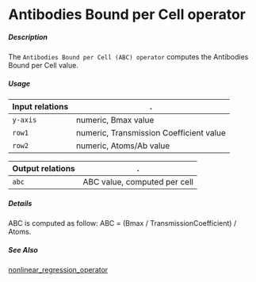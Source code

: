 # Antibodies Bound per Cell operator

##### Description

The `Antibodies Bound per Cell (ABC) operator` computes the Antibodies Bound per Cell value.

##### Usage

Input relations|.
---|---
`y-axis`        | numeric, Bmax value 
`row1`        | numeric, Transmission Coefficient value 
`row2`        | numeric, Atoms/Ab value 

Output relations|.
---|---
`abc`        | ABC value, computed per cell

##### Details

ABC is computed as follow: ABC = (Bmax / TransmissionCoefficient) / Atoms.

##### See Also

[nonlinear_regression_operator](https://github.com/tercen/nonlinear_regression_operator)

